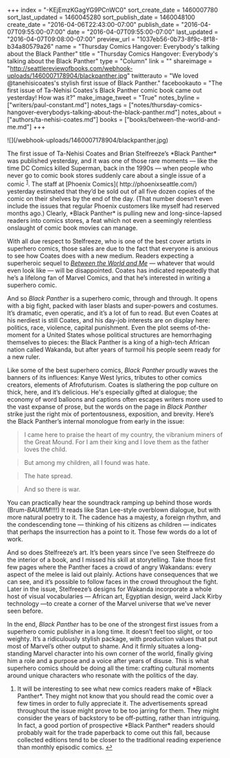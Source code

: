 +++
index = "-KEjEmzKGagYG9PCnWC0"
sort_create_date = 1460007780
sort_last_updated = 1460045280
sort_publish_date = 1460048100
create_date = "2016-04-06T22:43:00-07:00"
publish_date = "2016-04-07T09:55:00-07:00"
date = "2016-04-07T09:55:00-07:00"
last_updated = "2016-04-07T09:08:00-07:00"
preview_url = "1037eb56-0b73-8f9c-8f18-b34a80579a26"
name = "Thursday Comics Hangover: Everybody's talking about the Black Panther"
title = "Thursday Comics Hangover: Everybody's talking about the Black Panther"
type = "Column"
link = ""
shareimage = "http://seattlereviewofbooks.com/webhook-uploads/1460007178904/blackpanther.jpg"
twitterauto = "We loved @tanehisicoates's stylish first issue of Black Panther."
facebookauto = "The first issue of Ta-Nehisi Coates's Black Panther comic book came out yesterday! How was it?"
make_image_tweet = "True"
notes_byline = ["writers/paul-constant.md"]
notes_tags = ["notes/thursday-comics-hangover-everybodys-talking-about-the-black-panther.md"]
notes_about = ["authors/ta-nehisi-coates.md"]
books = ["books/between-the-world-and-me.md"]
+++
<p class="image-left">![](/webhook-uploads/1460007178904/blackpanther.jpg)</p>The first issue of Ta-Nehisi Coates and Brian Stelfreeze’s *Black Panther* was published yesterday, and it was one of those rare moments — like the time DC Comics killed Superman, back in the 1990s — when people who never go to comic book stores suddenly care about a single issue of a comic <sup><a href="#en-2016-04-07-01" id="enr-2016-04-07-01">1</a></sup>. The staff at [Phoenix Comics]( http://phoenixseattle.com/) yesterday estimated that they’d be sold out of all five dozen copies of the comic on their shelves by the end of the day. (That number doesn’t even include the issues that regular Phoenix customers like myself had reserved months ago.) Clearly, *Black Panther* is pulling new and long-since-lapsed readers into comics stores, a feat which not even a seemingly relentless onslaught of comic book movies can manage.

With all due respect to Stelfreeze, who is one of the best cover artists in superhero comics, those sales are due to the fact that everyone is anxious to see how Coates does with a new medium. Readers expecting a superheroic sequel to [*Between the World and Me*]( http://seattlereviewofbooks.com/reviews/the-seattle-of-your-nightmares/) — whatever that would even look like — will be disappointed. Coates has indicated repeatedly that he’s a lifelong fan of Marvel Comics, and that he’s interested in writing a superhero comic. 

And so *Black Panther* is a superhero comic, through and through. It opens with a big fight, packed with laser blasts and super-powers and costumes. It’s dramatic, even operatic, and it’s a lot of fun to read. But even Coates at his nerdiest is still Coates, and his day-job interests are on display here: politics, race, violence, capital punishment. Even the plot seems of-the-moment for a United States whose political structures are hemorrhaging themselves to pieces: the Black Panther is a king of a high-tech African nation called Wakanda, but after years of turmoil his people seem ready for a new ruler.

Like some of the best superhero comics, *Black Panther* proudly waves the banners of its influences: Kanye West lyrics, tributes to other comics creators, elements of Afrofuturism. Coates is slathering the pop culture on thick, here, and it’s delicious. He's especially gifted at dialogue; the economy of word balloons and captions often escapes writers more used to the vast expanse of prose, but the words on the page in *Black Panther* strike just the right mix of portentousness, exposition, and brevity. Here’s the Black Panther’s internal monologue from early in the issue:

<blockquote>I came here to praise the heart of my country, the vibranium miners of the Great Mound. For I am their king and I love them as the father loves the child.</blockquote>

<blockquote>But among my children, all I found was hate.</blockquote>

<blockquote>The hate spread.</blockquote>

<blockquote>And so there is war.</blockquote>

You can practically hear the soundtrack ramping up behind those words (Brum-*BAUMM*!!!!)  It reads like Stan Lee-style overblown dialogue, but with more natural poetry to it. The cadence has a majesty, a foreign rhythm, and the condescending tone — thinking of his citizens as children — indicates that perhaps the insurrection has a point to it. Those few words do a lot of work.

And so does Stelfreeze’s art. It’s been years since I’ve seen Stelfreeze do the interior of a book, and I missed his skill at storytelling. Take those first few pages where the Panther faces a crowd of angry Wakandans: every aspect of the melee is laid out plainly. Actions have consequences that we can see, and it’s possible to follow faces in the crowd throughout the fight. Later in the issue, Stelfreeze’s designs for Wakanda incorporate a whole host of visual vocabularies — African art, Egyptian design, weird Jack Kirby technology —to create a corner of the Marvel universe that we’ve never seen before.

In the end, *Black Panther* has to be one of the strongest first issues from a superhero comic publisher in a long time. It doesn’t feel too slight, or too weighty. It’s a ridiculously stylish package, with production values that put most of Marvel’s other output to shame. And it firmly situates a long-standing Marvel character into his own corner of the world, finally giving him a role and a purpose and a voice after years of disuse. This is what superhero comics should be doing all the time: crafting cultural moments around unique characters who resonate with the politics of the day.

<ol class="endnotes">
    <li id="en-2016-04-07-01">
        <p> It will be interesting to see what new comics readers make of *Black Panther*. They might not know that you should read the comic over a few times in order to fully appreciate it. The advertisements spread throughout the issue might prove to be too jarring for them. They might consider the years of backstory to be off-putting, rather than intriguing. In fact, a good portion of prospective *Black Panther* readers should probably wait for the trade paperback to come out this fall, because collected editions tend to be closer to the traditional reading experience than monthly episodic comics.
<a href="#enr-2016-04-07-01">&#8617;</a></p>
    </li>




